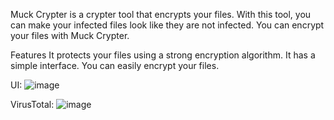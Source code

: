 Muck Crypter is a crypter tool that encrypts your files. With this tool, you can make your infected files look like they are not infected. You can encrypt your files with Muck Crypter.

Features
It protects your files using a strong encryption algorithm.
It has a simple interface.
You can easily encrypt your files.


UI:
![image](https://github.com/unknxwnleaks/Crypter/assets/161262685/080a1035-2c30-4287-9b45-57b607ce87da)


VirusTotal:
![image](https://github.com/unknxwnleaks/Crypter/assets/161262685/f42a771c-5901-430d-bfeb-8834b8c4d661)

